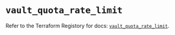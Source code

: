 # `vault_quota_rate_limit`

Refer to the Terraform Registory for docs: [`vault_quota_rate_limit`](https://www.terraform.io/docs/providers/vault/r/quota_rate_limit).
